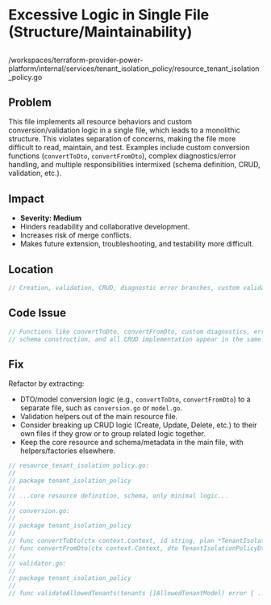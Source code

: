 # Excessive Logic in Single File (Structure/Maintainability)

##

/workspaces/terraform-provider-power-platform/internal/services/tenant_isolation_policy/resource_tenant_isolation_policy.go

## Problem

This file implements all resource behaviors and custom conversion/validation logic in a single file, which leads to a monolithic structure. This violates separation of concerns, making the file more difficult to read, maintain, and test. Examples include custom conversion functions (`convertToDto`, `convertFromDto`), complex diagnostics/error handling, and multiple responsibilities intermixed (schema definition, CRUD, validation, etc.).

## Impact

- **Severity: Medium**
- Hinders readability and collaborative development.
- Increases risk of merge conflicts.
- Makes future extension, troubleshooting, and testability more difficult.

## Location

```go
// Creation, validation, CRUD, diagnostic error branches, custom validators, conversion helpers, etc. are all present in this single file.
```

## Code Issue

```go
// Functions like convertToDto, convertFromDto, custom diagnostics, error reporting,
// schema construction, and all CRUD implementation appear in the same file.
```

## Fix

Refactor by extracting:

- DTO/model conversion logic (e.g., `convertToDto`, `convertFromDto`) to a separate file, such as `conversion.go` or `model.go`.
- Validation helpers out of the main resource file.
- Consider breaking up CRUD logic (Create, Update, Delete, etc.) to their own files if they grow or to group related logic together.
- Keep the core resource and schema/metadata in the main file, with helpers/factories elsewhere.

```go
// resource_tenant_isolation_policy.go:
//
// package tenant_isolation_policy
//
// ...core resource definition, schema, only minimal logic...
//
// conversion.go:
//
// package tenant_isolation_policy
//
// func convertToDto(ctx context.Context, id string, plan *TenantIsolationPolicyResourceModel) (TenantIsolationPolicyDto, diag.Diagnostics) { ... }
// func convertFromDto(ctx context.Context, dto TenantIsolationPolicyDto) (TenantIsolationPolicyResourceModel, diag.Diagnostics) { ... }
//
// validator.go:
//
// package tenant_isolation_policy
//
// func validateAllowedTenants(tenants []AllowedTenantModel) error { ... }
```
